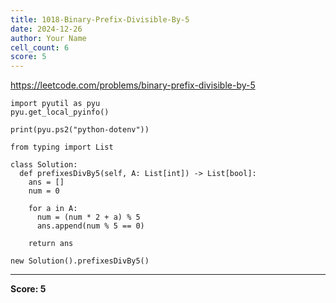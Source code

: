 ```yaml
---
title: 1018-Binary-Prefix-Divisible-By-5
date: 2024-12-26
author: Your Name
cell_count: 6
score: 5
---
```


https://leetcode.com/problems/binary-prefix-divisible-by-5


```
import pyutil as pyu
pyu.get_local_pyinfo()
```


```
print(pyu.ps2("python-dotenv"))
```


```
from typing import List
```


```
class Solution:
  def prefixesDivBy5(self, A: List[int]) -> List[bool]:
    ans = []
    num = 0

    for a in A:
      num = (num * 2 + a) % 5
      ans.append(num % 5 == 0)

    return ans
```


```
new Solution().prefixesDivBy5()
```


---
**Score: 5**